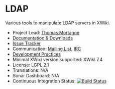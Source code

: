 # LDAP

Various tools to manipulate LDAP servers in XWiki.

* Project Lead: [Thomas Mortagne](http://www.xwiki.org/xwiki/bin/view/XWiki/ThomasMortagne)
* [Documentation & Downloads](http://extensions.xwiki.org/xwiki/bin/view/Extension/LDAP/)
* [Issue Tracker](http://jira.xwiki.org/browse/LDAP)
* Communication: [Mailing List](http://dev.xwiki.org/xwiki/bin/view/Community/MailingLists), [IRC](http://dev.xwiki.org/xwiki/bin/view/Community/IRC)
* [Development Practices](http://dev.xwiki.org)
* Minimal XWiki version supported: XWiki 7.4
* License: LGPL 2.1
* Translations: N/A
* Sonar Dashboard: N/A
* Continuous Integration Status: [![Build Status](http://ci.xwiki.org/buildStatus/icon?job=Contrib%20-%20LDAP)](http://ci.xwiki.org/job/Contrib%20-%20LDAP/)
